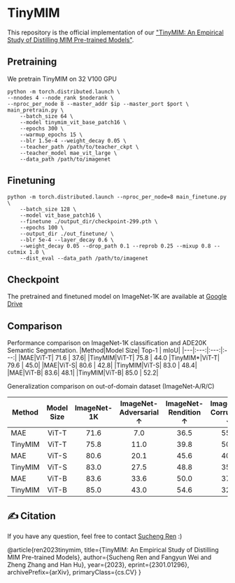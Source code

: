 # TinyMIM

This repository is the official implementation of our ["TinyMIM: An Empirical Study of Distilling MIM Pre-trained Models"](https://arxiv.org/abs/2301.01296).

## Pretraining
We pretrain TinyMIM on 32 V100 GPU
```
python -m torch.distributed.launch \
--nnodes 4 --node_rank $noderank \
--nproc_per_node 8 --master_addr $ip --master_port $port \
main_pretrain.py \
    --batch_size 64 \
    --model tinymim_vit_base_patch16 \
    --epochs 300 \
    --warmup_epochs 15 \
    --blr 1.5e-4 --weight_decay 0.05 \
    --teacher_path /path/to/teacher_ckpt \
    --teacher_model mae_vit_large \
    --data_path /path/to/imagenet 
```

## Finetuning
```
python -m torch.distributed.launch --nproc_per_node=8 main_finetune.py \
    --batch_size 128 \
    --model vit_base_patch16 \
    --finetune ./output_dir/checkpoint-299.pth \
    --epochs 100 \
    --output_dir ./out_finetune/ \
    --blr 5e-4 --layer_decay 0.6 \
    --weight_decay 0.05 --drop_path 0.1 --reprob 0.25 --mixup 0.8 --cutmix 1.0 \
    --dist_eval --data_path /path/to/imagenet
```
## Checkpoint
The pretrained and finetuned model on ImageNet-1K are available at [Google Drive](https://drive.google.com/drive/folders/10L305AoXyBSjJK7WfhBlxi3PF2Ni31Yu?usp=sharing)

## Comparison
Performance comparison on ImageNet-1K classification and ADE20K Semantic Segmentation. 
|Method|Model Size| Top-1 | mIoU|
|---|:---:|:---:|:---:|
|MAE|ViT-T| 71.6 | 37.6|
|TinyMIM|ViT-T| 75.8 | 44.0
|TinyMIM*|ViT-T| 79.6 | 45.0|
|MAE|ViT-S| 80.6 | 42.8|
|TinyMIM|ViT-S| 83.0 | 48.4|
|MAE|ViT-B| 83.6| 48.1|
|TinyMIM|ViT-B| 85.0 | 52.2|

Generalization comparison on out-of-domain dataset (ImageNet-A/R/C)

|Method|Model Size| ImageNet-1K| ImageNet-Adversarial $\uparrow$|ImageNet-Rendition $\uparrow$ |ImageNet-Corruption $\downarrow$ |
|---|:---:|:---:|:---:|:---:|:---:|
|MAE|ViT-T| 71.6 | 7.0|36.5|55.2|
|TinyMIM|ViT-T| 75.8 | 11.0|39.8|50.1|
|MAE|ViT-S| 80.6 | 20.1 |45.6|40.6|
|TinyMIM|ViT-S| 83.0 | 27.5|48.8|35.8|
|MAE|ViT-B| 83.6| 33.6|50.0|37.8|
|TinyMIM|ViT-B| 85.0 | 43.0 |54.6|32.7|

## ✍ Citation

If you have any question, feel free to contact [Sucheng Ren](https://oliverrensu.github.io/) :)

@article{ren2023tinymim,
    title={TinyMIM: An Empirical Study of Distilling MIM Pre-trained Models},
    author={Sucheng Ren and Fangyun Wei and Zheng Zhang and Han Hu},
    year={2023},
    eprint={2301.01296},
    archivePrefix={arXiv},
    primaryClass={cs.CV}
}